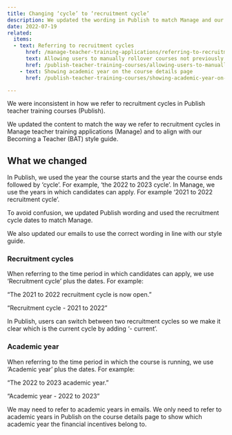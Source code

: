 ```yaml
---
title: Changing ‘cycle’ to ‘recruitment cycle’
description: We updated the wording in Publish to match Manage and our style guide
date: 2022-07-19
related:
  items:
  - text: Referring to recruitment cycles
      href: /manage-teacher-training-applications/referring-to-recruitment-cycles/
      text: Allowing users to manually rollover courses not previously published
      href: /publish-teacher-training-courses/allowing-users-to-manually-rollover-courses-not-previously-published/
    - text: Showing academic year on the course details page
      href: /publish-teacher-training-courses/showing-academic-year-on-the-course-details-page/

---
```


We were inconsistent in how we refer to recruitment cycles in Publish teacher training courses (Publish).

We updated the content to match the way we refer to recruitment cycles in Manage teacher training applications (Manage) and to align with our Becoming a Teacher (BAT) style guide.

## What we changed

In Publish, we used the year the course starts and the year the course ends followed by ‘cycle’. For example, ‘the 2022 to 2023 cycle’. In Manage, we use the years in which candidates can apply. For example ‘2021 to 2022 recruitment cycle’.

To avoid confusion, we updated Publish wording and used the recruitment cycle dates to match Manage.

We also updated our emails to use the correct wording in line with our style guide.

### Recruitment cycles

When referring to the time period in which candidates can apply, we use ‘Recruitment cycle’ plus the dates. For example:

“The 2021 to 2022 recruitment cycle is now open.”

“Recruitment cycle - 2021 to 2022”

In Publish, users can switch between two recruitment cycles so we make it clear which is the current cycle by adding ‘- current’.

### Academic year

When referring to the time period in which the course is running, we use ‘Academic year’ plus the dates. For example:

“The 2022 to 2023 academic year.”

“Academic year - 2022 to 2023”

We may need to refer to academic years in emails. We only need to refer to academic years in Publish on the course details page to show which academic year the financial incentives belong to.
